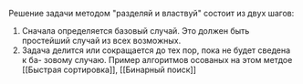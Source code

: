 Решение задачи методом "разделяй и властвуй" состоит из двух шагов:
1. Сначала определяется базовый случай. Это должен быть простейший
случай из всех возможных.
2. Задача делится или сокращается до тех пор, пока не будет сведена к ба-
зовому случаю.
Пример алгоритмов осованых на этом метдое [[Быстрая сортировка]], [[Бинарный поиск]]